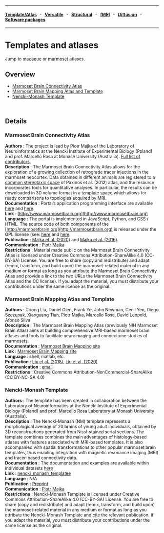 
---

#### [Template/Atlas](templates_and_atlases.md) &nbsp;  - &nbsp;  [Versatile](versatile_tools.md) &nbsp;  - &nbsp;  [Structural](pipelines_structural.md) &nbsp;  - &nbsp;  [fMRI](pipelines_fmri.md) &nbsp;  - &nbsp;  [Diffusion](pipelines_diffusion.md) &nbsp;  - &nbsp;  [Software packages](software_packages.md)   

---    

# Templates and atlases

Jump to [macaque](templates_and_atlases_macaque.md) or [marmoset](templates_and_atlases_marmoset.md) atlases.    

## Overview       
- [Marmoset Brain Connectivity Atlas](templates_and_atlases_marmoset.md#marmoset-brain-connectivity-atlas)        
- [Marmoset Brain Mapping Atlas and Template](templates_and_atlases_marmoset.md#marmoset-brain-mapping-atlas-and-template)   
- [Nencki-Monash Template](templates_and_atlases_marmoset.md#nencki-monash-template)

<br>     

## Details

### Marmoset Brain Connectivity Atlas            
**Authors**         : The project is lead by Piotr Majka of the Laboratory of Neuroinformatics at the Nencki Institute of Experimental Biology (Poland) and prof. Marcello Rosa at Monash University (Australia). [Full list of contributors](http://www.marmosetbrain.org/about).         	     
**Description**     : The Marmoset Brain Connectivity Atlas allows for the exploration of a growing collection of retrograde tracer injections in the marmoset neocortex. Data obtained in different animals are registered to a [common stereotaxic space](http://www.marmosetbrain.org/reference) of Paxinos et al. (2012) atlas, and the resource incorporates tools for quantitative analyses. In particular, the results can be downloaded in 3D volume format in a template space which allows for ready comparisons to topologies acquired by MRI.                   
**Documentation**   : Portal’s application programming interface are available [here](http://analytics.marmosetbrain.org/wiki/api) and [here](http://analytics.marmosetbrain.org/wiki/database).     
**Link**            : [http://www.marmosetbrain.org](http://www.marmosetbrain.org)    
**Language**        : The portal is implemented in JavaScript, Python, and CSS / HTML. The source code of both components of the [http://marmosetbrain.org](http://marmosetbrain.org) is released under the GPL license (see: [here](https://github.com/Neuroinflab/marmosetbrain.org) and [here](https://github.com/Neuroinflab/analysis.Marmosetbrain.org).           
**Publication**     : [Majka et al. (2020)](http://doi.org/10.1038/s41467-020-14858-0) and [Majka et al. (2016)](http://doi.org/10.1002/cne.24023).                     
**Communication**   : [Piotr Majka](mailto:p.majka@nencki.edu.pl)    
**Restrictions**    : Material made public on the Marmoset Brain Connectivity Atlas is licensed under Creative Commons Attribution-ShareAlike 4.0 (CC-BY-SA) License. You are free to share (copy and redistribute) and adapt (remix, transform, and build upon) the marmoset-related material in any medium or format as long as you attribute the Marmoset Brain Connectivity Atlas and provide a link to the two URLs the Marmoset Brain Connectivity Atlas and the CC license). If you adapt the material, you must distribute your contributions under the same license as the original.     

### Marmoset Brain Mapping Atlas and Template       
**Authors**         : Cirong Liu, Daniel Glen, Frank Ye, John Newman, Cecil Yen, Diego Szczupak, Xiaoguang Tian, Piotr Majka, Marcello Rosa, David Leopold, Afonso Silva        	     
**Description**     : The Marmoset Brain Mapping Atlas (previously NIH Marmoset Brain Atlas) aims at building comprehensive MRI-based marmoset brain atlases and tools to facilitate neuroimaging and connectome studies of marmosets.                   
**Documentation**   : [Marmoset Brain Mapping site](https://marmosetbrainmapping.org/atlas.html)     
**Link**            : [Marmoset Brain Mapping site](https://marmosetbrainmapping.org/atlas.html)    
**Language**        : shell, matlab, etc.          
**Publication**     : [Liu et al. (2018)](https://doi.org/10.1016/j.neuroimage.2017.12.004), [Liu et al. (2020)](https://doi.org/10.1038/s41593-019-0575-0)                     
**Communication**   : [email](mailto:info@marmosetbrainmapping.org)    
**Restrictions**    : Creative Commons Attribution-NonCommercial-ShareAlike (CC BY-NC-SA 4.0)    

### Nencki-Monash Template       
**Authors**         : The template has been created in collaboration between the Laboratory of Neuroinformatics at the Nencki Institute of Experimental Biology (Poland) and prof. Marcello Rosa Laboratory at Monash University (Australia).        	     
**Description**     : The Nencki-Monash (NM) template represents a morphological average of 20 brains of young adult individuals, obtained by 3D reconstructions generated from Nissl-stained serial sections. The template combines combines the main advantages of histology-based atlases with features associated with MRI-based templates. It is also accompanied with spatial transformations to other popular marmoset brain templates, thus enabling integration with magnetic resonance imaging (MRI) and tracer-based connectivity data.                   
**Documentation**   : The documentation and examples are available within individual datasets [here](http://www.marmosetbrain.org/nencki_monash_template)     
**Link**            : [nencki_monash_templatee](http://www.marmosetbrain.org/nencki_monash_template)    
**Language**        : N/A          
**Publication**     : [Preprint](https://doi.org/10.1101/2020.04.10.036632)                     
**Communication**   : [Piotr Majka](mailto:p.majka@nencki.edu.pl)    
**Restrictions**    : Nencki-Monash Template is licensed under Creative Commons Attribution-ShareAlike 4.0 (CC-BY-SA) License. You are free to share (copy and redistribute) and adapt (remix, transform, and build upon) the marmoset-related material in any medium or format as long as you attribute the Nencki-Monash Template and cite the relevant publication. If you adapt the material, you must distribute your contributions under the same license as the original.   




